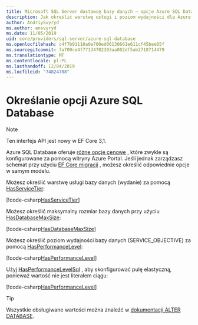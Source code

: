 ```yaml
---
title: Microsoft SQL Server dostawcę bazy danych — opcje Azure SQL Database-EF Core
description: Jak określić warstwę usługi i poziom wydajności dla Azure SQL Database za pomocą dostawcy SQL Server Entity Framework Core Database
author: AndriySvyryd
ms.author: ansvyryd
ms.date: 11/05/2019
uid: core/providers/sql-server/azure-sql-database
ms.openlocfilehash: c4f7b91110a0e700ed06130661e611cf45bee05f
ms.sourcegitcommit: 7a709ce4f77134782393aa802df5ab2718714479
ms.translationtype: MT
ms.contentlocale: pl-PL
ms.lasthandoff: 12/04/2019
ms.locfileid: "74824788"
---
```

# <a name="specifying-azure-sql-database-options"></a>Określanie opcji Azure SQL Database

>[!NOTE]
> Ten interfejs API jest nowy w EF Core 3,1.

Azure SQL Database oferuje [różne opcje cenowe](https://azure.microsoft.com/pricing/details/sql-database/single/) , które zwykle są konfigurowane za pomocą witryny Azure Portal. Jeśli jednak zarządzasz schemat przy użyciu [EF Core migracji](xref:core/managing-schemas/migrations/index) , możesz określić odpowiednie opcje w samym modelu.

Możesz określić warstwę usługi bazy danych (wydanie) za pomocą [HasServiceTier](/dotnet/api/Microsoft.EntityFrameworkCore.SqlServerModelBuilderExtensions.HasServiceTier):

[!code-csharp[HasServiceTier](../../../../samples/core/SqlServer/AzureDatabase/AzureSqlContext.cs?name=HasServiceTier)]

Możesz określić maksymalny rozmiar bazy danych przy użyciu [HasDatabaseMaxSize](/dotnet/api/Microsoft.EntityFrameworkCore.SqlServerModelBuilderExtensions.HasDatabaseMaxSize):

[!code-csharp[HasDatabaseMaxSize](../../../../samples/core/SqlServer/AzureDatabase/AzureSqlContext.cs?name=HasDatabaseMaxSize)]

Możesz określić poziom wydajności bazy danych (SERVICE_OBJECTIVE) za pomocą [HasPerformanceLevel](/dotnet/api/Microsoft.EntityFrameworkCore.SqlServerModelBuilderExtensions.HasPerformanceLevel):

[!code-csharp[HasPerformanceLevel](../../../../samples/core/SqlServer/AzureDatabase/AzureSqlContext.cs?name=HasPerformanceLevel)]

Użyj [HasPerformanceLevelSql](/dotnet/api/Microsoft.EntityFrameworkCore.SqlServerModelBuilderExtensions.HasPerformanceLevelSql) , aby skonfigurować pulę elastyczną, ponieważ wartość nie jest literałem ciągu:

[!code-csharp[HasPerformanceLevel](../../../../samples/core/SqlServer/AzureDatabase/AzureSqlContext.cs?name=HasPerformanceLevelSql)]


>[!TIP]
> Wszystkie obsługiwane wartości można znaleźć w [dokumentacji ALTER DATABASE](/sql/t-sql/statements/alter-database-transact-sql?view=azuresqldb-current).